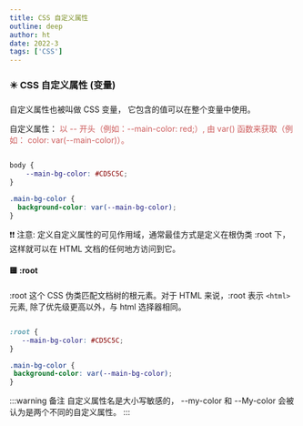 ```yaml
---
title: CSS 自定义属性
outline: deep
author: ht
date: 2022-3
tags: ['CSS']
---
```


### ✴️ CSS 自定义属性 (变量)

自定义属性也被叫做 CSS 变量， 它包含的值可以在整个变量中使用。

自定义属性：<span style="color: #CD5C5C"> 以 -- 开头（例如：--main-color: red;）, 由 var() 函数来获取（例如： color: var(--main-color)）。</span> 

```css

body {
    --main-bg-color: #CD5C5C;
}

.main-bg-color {
  background-color: var(--main-bg-color);
}
```

 ❗❗ 注意: 定义自定义属性的可见作用域，通常最佳方式是定义在根伪类 :root 下， 这样就可以在 HTML 文档的任何地方访问到它。

 #### 🟨 :root

 :root 这个 CSS 伪类匹配文档树的根元素。对于 HTML 来说，:root 表示 `<html>` 元素, 除了优先级更高以外，与 html 选择器相同。


 ```css

 :root {
    --main-bg-color: #CD5C5C;
 }

 .main-bg-color {
  background-color: var(--main-bg-color);
}

 ```

:::warning 备注
自定义属性名是大小写敏感的， --my-color 和 --My-color 会被认为是两个不同的自定义属性。
:::
